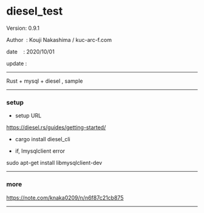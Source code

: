 ﻿# diesel_test

 Version: 0.9.1

 Author  : Kouji Nakashima / kuc-arc-f.com

 date    : 2020/10/01 

 update :

***

Rust + mysql + diesel , sample

***
### setup

* setup URL

https://diesel.rs/guides/getting-started/

* cargo install diesel_cli

* if, lmysqlclient error

sudo apt-get install libmysqlclient-dev


***
### more

https://note.com/knaka0209/n/n6f87c21cb875

***


